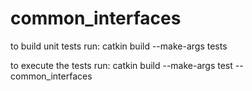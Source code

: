 # common_interfaces

to build unit tests run:
catkin build --make-args tests

to execute the tests run:
catkin build --make-args test -- common_interfaces


